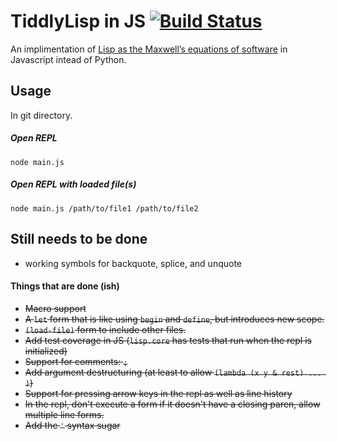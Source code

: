 # TiddlyLisp in JS [![Build Status](https://secure.travis-ci.org/stanistan/tiddlylisp-js.png)](http://travis-ci.org/stanistan/tiddlylisp-js)

An implimentation of [Lisp as the Maxwell’s equations of software](http://www.michaelnielsen.org/ddi/lisp-as-the-maxwells-equations-of-software/)
in Javascript intead of Python.

## Usage

In git directory.

##### Open REPL

```
node main.js
```

##### Open REPL with loaded file(s)

```
node main.js /path/to/file1 /path/to/file2
```

## Still needs to be done

- working symbols for backquote, splice, and unquote

#### Things that are done (ish)

- ~~Macro support~~
- ~~A `let` form that is like using `begin` and `define`, but introduces new scope.~~
- ~~`(load-file)` form to include other files.~~
- ~~Add test coverage in JS (`lisp.core` has tests that run when the repl is initialized)~~
- ~~Support for comments: `;`~~
- ~~Add argument destructuring (at least to allow `(lambda (x y & rest) ... )`)~~
- ~~Support for pressing arrow keys in the repl as well as line history~~
- ~~In the repl, don't execute a form if it doesn't have a closing paren, allow multiple line forms.~~
- ~~Add the `'` syntax sugar~~
